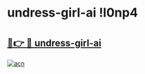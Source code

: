 # undress-girl-ai !l0np4

# <h2><a href="https://pyb6i8.esa.edu.pl?title=undress-girl-ai&ref=l0np4">🔗👉 🔴 undress-girl-ai</a></h2>

[![acn](https://github.com/user-attachments/assets/0f9c940e-d8b0-45ae-aac7-cd30a18b3e1c)](https://pyb6i8.esa.edu.pl?title=undress-girl-ai&ref=l0np4)


